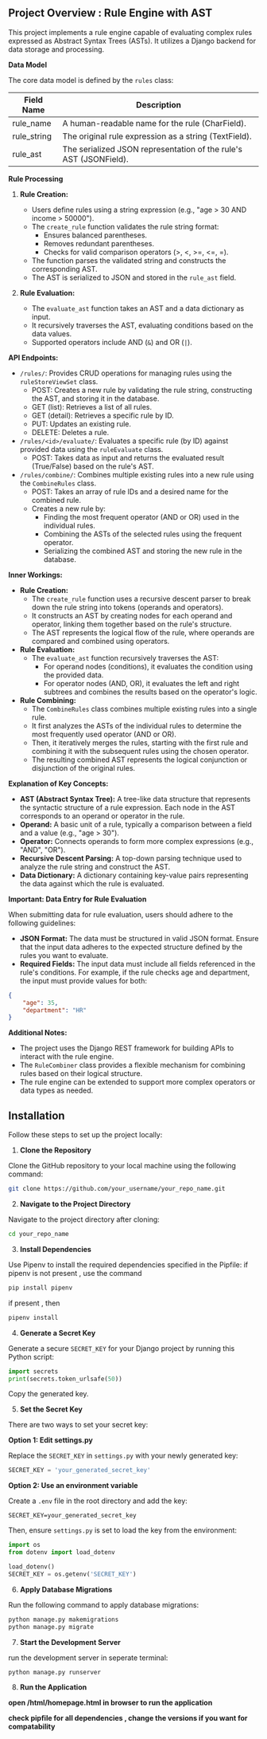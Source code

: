 ## Project Overview : Rule Engine with AST

This project implements a rule engine capable of evaluating complex rules expressed as Abstract Syntax Trees (ASTs). It utilizes a Django backend for data storage and processing.

**Data Model**

The core data model is defined by the `rules` class:

| Field Name | Description |
|---|---|
| rule_name |  A human-readable name for the rule (CharField). |
| rule_string | The original rule expression as a string (TextField). |
| rule_ast | The serialized JSON representation of the rule's AST (JSONField). |

**Rule Processing**

1. **Rule Creation:**
   - Users define rules using a string expression (e.g., "age > 30 AND income > 50000").
   - The `create_rule` function validates the rule string format:
      - Ensures balanced parentheses.
      - Removes redundant parentheses.
      - Checks for valid comparison operators (>, <, >=, <=, =).
   - The function parses the validated string and constructs the corresponding AST.
   - The AST is serialized to JSON and stored in the `rule_ast` field.

2. **Rule Evaluation:**
   - The `evaluate_ast` function takes an AST and a data dictionary as input.
   - It recursively traverses the AST, evaluating conditions based on the data values.
   - Supported operators include AND (`&`) and OR (`|`).

**API Endpoints:**

- `/rules/`: Provides CRUD operations for managing rules using the `ruleStoreViewSet` class.
    - POST: Creates a new rule by validating the rule string, constructing the AST, and storing it in the database.
    - GET (list): Retrieves a list of all rules.
    - GET (detail): Retrieves a specific rule by ID.
    - PUT: Updates an existing rule.
    - DELETE: Deletes a rule.
- `/rules/<id>/evaluate/`: Evaluates a specific rule (by ID) against provided data using the `ruleEvaluate` class.
    - POST: Takes data as input and returns the evaluated result (True/False) based on the rule's AST.
- `/rules/combine/`: Combines multiple existing rules into a new rule using the `CombineRules` class.
    - POST: Takes an array of rule IDs and a desired name for the combined rule.
    - Creates a new rule by:
        - Finding the most frequent operator (AND or OR) used in the individual rules.
        - Combining the ASTs of the selected rules using the frequent operator.
        - Serializing the combined AST and storing the new rule in the database.

**Inner Workings:**

* **Rule Creation:**
    - The `create_rule` function uses a recursive descent parser to break down the rule string into tokens (operands and operators).
    - It constructs an AST by creating nodes for each operand and operator, linking them together based on the rule's structure.
    - The AST represents the logical flow of the rule, where operands are compared and combined using operators.
* **Rule Evaluation:**
    - The `evaluate_ast` function recursively traverses the AST:
        - For operand nodes (conditions), it evaluates the condition using the provided data.
        - For operator nodes (AND, OR), it evaluates the left and right subtrees and combines the results based on the operator's logic.
* **Rule Combining:**
    - The `CombineRules` class combines multiple existing rules into a single rule.
    - It first analyzes the ASTs of the individual rules to determine the most frequently used operator (AND or OR).
    - Then, it iteratively merges the rules, starting with the first rule and combining it with the subsequent rules using the chosen operator.
    - The resulting combined AST represents the logical conjunction or disjunction of the original rules.

**Explanation of Key Concepts:**

- **AST (Abstract Syntax Tree):** A tree-like data structure that represents the syntactic structure of a rule expression. Each node in the AST corresponds to an operand or operator in the rule.
- **Operand:** A basic unit of a rule, typically a comparison between a field and a value (e.g., "age > 30").
- **Operator:** Connects operands to form more complex expressions (e.g., "AND", "OR").
- **Recursive Descent Parsing:** A top-down parsing technique used to analyze the rule string and construct the AST.
- **Data Dictionary:** A dictionary containing key-value pairs representing the data against which the rule is evaluated.

**Important: Data Entry for Rule Evaluation**

When submitting data for rule evaluation, users should adhere to the following guidelines:

- **JSON Format:** The data must be structured in valid JSON format. Ensure that the input data adheres to the expected structure defined by the rules you want to evaluate.
- **Required Fields:** The input data must include all fields referenced in the rule's conditions. For example, if the rule checks age and department, the input must provide values for both:

```json
{
    "age": 35,
    "department": "HR"
}
```

**Additional Notes:**

- The project uses the Django REST framework for building APIs to interact with the rule engine.
- The `RuleCombiner` class provides a flexible mechanism for combining rules based on their logical structure.
- The rule engine can be extended to support more complex operators or data types as needed.


## Installation

Follow these steps to set up the project locally:

1. **Clone the Repository**

Clone the GitHub repository to your local machine using the following command:

```bash
git clone https://github.com/your_username/your_repo_name.git
```

2. **Navigate to the Project Directory**

Navigate to the project directory after cloning:

```bash
cd your_repo_name
```

3. **Install Dependencies**

Use Pipenv to install the required dependencies specified in the Pipfile:
if pipenv is not present , use the command

``` bash
pip install pipenv
```
if present , then 

```bash
pipenv install
```

4. **Generate a Secret Key**

Generate a secure `SECRET_KEY` for your Django project by running this Python script:

```python
import secrets
print(secrets.token_urlsafe(50))
```

Copy the generated key.

5. **Set the Secret Key**

There are two ways to set your secret key:

**Option 1: Edit settings.py**

Replace the `SECRET_KEY` in `settings.py` with your newly generated key:

```python
SECRET_KEY = 'your_generated_secret_key'
```

**Option 2: Use an environment variable**

Create a `.env` file in the root directory and add the key:

```
SECRET_KEY=your_generated_secret_key
```

Then, ensure `settings.py` is set to load the key from the environment:

```python
import os
from dotenv import load_dotenv

load_dotenv()
SECRET_KEY = os.getenv('SECRET_KEY')
```

6. **Apply Database Migrations**

Run the following command to apply database migrations:

```bash
python manage.py makemigrations
python manage.py migrate
```

7. **Start the Development Server**

run the development server in seperate terminal:

```bash
python manage.py runserver
```
8. **Run the Application**
   
  **open /html/homepage.html in browser to run the application** 


**check pipfile for all dependencies , change the versions if you want for compatability**

